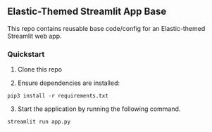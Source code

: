 ## Elastic-Themed Streamlit App Base

This repo contains reusable base code/config for an Elastic-themed Streamlit web app. 

### Quickstart
1. Clone this repo

2. Ensure dependencies are installed:
```
pip3 install -r requirements.txt
```

3. Start the application by running the following command.
```
streamlit run app.py
```
